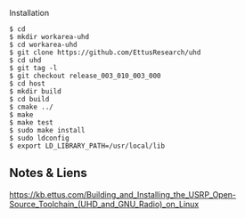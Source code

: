 Installation

    $ cd
    $ mkdir workarea-uhd
    $ cd workarea-uhd
    $ git clone https://github.com/EttusResearch/uhd
    $ cd uhd
    $ git tag -l
    $ git checkout release_003_010_003_000
    $ cd host
    $ mkdir build
    $ cd build
    $ cmake ../
    $ make
    $ make test
    $ sudo make install
    $ sudo ldconfig
    $ export LD_LIBRARY_PATH=/usr/local/lib
    
## Notes & Liens

https://kb.ettus.com/Building_and_Installing_the_USRP_Open-Source_Toolchain_(UHD_and_GNU_Radio)_on_Linux
